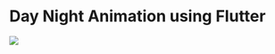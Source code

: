 # Day Night Animation using Flutter

![](https://github.com/sazzad765/DayNightAnimation/blob/master/day_night_animation.gif)
